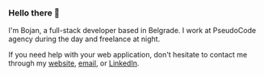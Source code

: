 ### Hello there 👋

I'm Bojan, a full-stack developer based in Belgrade. I work at PseudoCode agency during the day and freelance at night.

If you need help with your web application, don't hesitate to contact me through my
[website](https://bojangabric.com), [email](mailto:bojan@bojangabric.com), or
[LinkedIn](https://www.linkedin.com/in/bojangabric).
